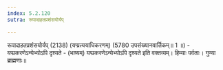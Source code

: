 ```yaml
---
index: 5.2.120
sutra: रूपादाहतप्रशंसयोर्यप्

---
```

 रूपादाहतप्रशंसयोर्यप् (2138) (यप्प्रत्ययाधिकरणम्) (5780 उपसंख्यानवार्तिकम्॥ 1 ॥) - यप्प्रकरणेऽन्येभ्योऽपि दृश्यते - (भाष्यम्) यप्प्रकरणेऽन्येभ्योऽपि दृश्यते इति वक्तव्यम्। हिम्याः पर्वताः। गुण्या ब्राह्मणाः॥ 